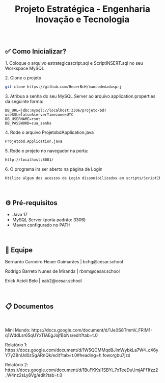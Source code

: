 # <p align="center">Projeto Estratégica - Engenharia Inovação e Tecnologia</p>

<br>

## ✅ Como Inicializar?

<p>1. Coloque o arquivo estrategicascript.sql e ScriptINSERT.sql no seu Workspace MySQL</p></p>

<p>2. Clone o projeto</p>

```bash
git clone https://github.com/HeuerBcH/bancodedadosprj
```

<p>3. Atribua a senha do seu MySQL Server ao arquivo application.properties da seguinte forma: </p>

```env
DB_URL=jdbc:mysql://localhost:3306/projeto-bd?useSSL=false&serverTimezone=UTC
DB_USERNAME=root
DB_PASSWORD=sua_senha
```

<p>4. Rode o arquivo ProjetobdApplication.java</p>

```bash
Projetobd.Application.java
```

<p>5. Rode o projeto no navegador na porta:</p>

```bash
http://localhost:8081/
```

<p>6. O programa ira ser aberto na página de Login</p>

```bash
Utilize algum dos acessos de Login disponibilizados em scripts/ScriptINSERT.sql
```

<br>

## ⚙️ Pré-requisitos

-  Java 17
-  MySQL Server (porta padrão: 3306)
-  Maven configurado no PATH

  <br>

## 👤 Equipe

<p>Bernardo Carneiro Heuer Guimarães | bchg@cesar.school</p>
<p>Rodrigo Barreto Nunes de Miranda | rbnm@cesar.school</p>
<p>Erick Acioli Belo | eab2@cesar.school</p>

<br>

## 📋 Documentos

<br>

<p>Mini Mundo: https://docs.google.com/document/d/1Je0S8TmmV_FRIM1-q1WddLsr65qUYxTlAEgJojfBbNs/edit?tab=t.0</p>
<p>Relatório 1: https://docs.google.com/document/d/1W5QCMMqd8JlmWybkLa7W4_cX6yY7yZ8nUd0zSgARnQk/edit?tab=t.0#heading=h.foworgbu7jzd</p>
<p>Relatório 2: https://docs.google.com/document/d/1BuFKKsI1SBYi_7xTeeDuUmjAFf1fzz2_W4nz2sLy8Vg/edit?tab=t.0</p>



